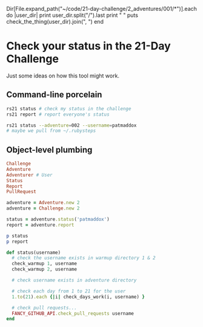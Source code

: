 Dir[File.expand_path("~/code/21-day-challenge/2_adventures/001/*")].each do |user_dir|
  print user_dir.split("/").last
  print " "
  puts check_the_thing(user_dir).join(", ")
end


# Check your status in the 21-Day Challenge

Just some ideas on how this tool might work.

## Command-line porcelain

```bash
rs21 status # check my status in the challenge
rs21 report # report everyone's status

rs21 status --adventure=002 --username=patmaddox
# maybe we pull from ~/.rubysteps
```

## Object-level plumbing

```ruby
Challenge
Adventure
Adventurer # User
Status
Report
PullRequest

adventure = Adventure.new 2
adventure = Challenge.new 2

status = adventure.status('patmaddox')
report = adventure.report

p status
p report

def status(username)
  # check the username exists in warmup directory 1 & 2
  check_warmup 1, username
  check_warmup 2, username

  # check username exists in adventure directory

  # check each day from 1 to 21 for the user
  1.to(21).each {|i| check_days_work(i, username) }

  # check pull requests...
  FANCY_GITHUB_API.check_pull_requests username
end
```
